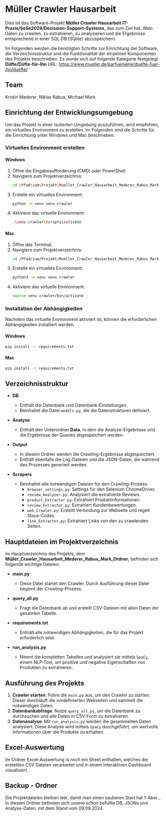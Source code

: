 # Müller Crawler Hausarbeit

Dies ist das Software-Projekt **Müller Crawler Hausarbeit IT-Praxis/SoSe2024/Decission-Support-Systems**, das zum Ziel hat, Web-Daten zu crawlen, zu extrahieren, zu analysieren und die Ergebnisse entsprechend in einer SQL DB (SQlite) abzuspeichern. 

Im Folgenden werden die benötigten Schritte zur Einrichtung der Software, die Verzeichnisstruktur und die Funktionalität der einzelnen Komponenten des Projekts beschrieben.
Es wurde sich auf folgende Kategorie festgelegt **Düfte/Düfte-für-Ihn**
URL: https://www.mueller.de/parfuemerie/duefte-fuer-ihn/duefte/

## Team

Kristin Mederer, Niklas Rabus, Michael Mark



## Einrichtung der Entwicklungsumgebung

Um das Projekt in einer isolierten Umgebung auszuführen, wird empfohlen, ein virtuelles Environment zu erstellen. Im Folgenden sind die Schritte für die Einrichtung unter Windows und Mac beschrieben.

### Virtuelles Environment erstellen

#### Windows

1. Öffne die Eingabeaufforderung (CMD) oder PowerShell.
2. Navigiere zum Projektverzeichnis:
   ```bash
   cd \Pfad\zum\Projekt\Mueller_Crawler_Hausarbeit_Mederer_Rabus_Mark
   ```
3. Erstelle ein virtuelles Environment:
   ```bash
   python -m venv venv.crawler
   ```
4. Aktiviere das virtuelle Environment:
   ```bash
   .\venv.crawler\Scripts\activate
   ```

#### Mac

1. Öffne das Terminal.
2. Navigiere zum Projektverzeichnis:
   ```bash
   cd /Pfad/zum/Projekt/Mueller_Crawler_Hausarbeit_Mederer_Rabus_Mark
   ```
3. Erstelle ein virtuelles Environment:
   ```bash
   python3 -m venv venv.crawler
   ```
4. Aktiviere das virtuelle Environment:
   ```bash
   source venv.crawler/bin/activate
   ```

### Installation der Abhängigkeiten

Nachdem das virtuelle Environment aktiviert ist, können die erforderlichen Abhängigkeiten installiert werden.

#### Windows

```bash
pip install -r requirements.txt
```

#### Mac

```bash
pip install -r requirements.txt
```


## Verzeichnisstruktur

- **DB**
  - Enthält die Datenbank und Datenbank-Einstellungen.
  - Beinhaltet die Datei `models.py`, die die Datenstrukturen definiert.

- **Analyse**
  - Enthält den Unterordner **Data**, in dem die Analyse-Ergebnisse und die Ergebnisse der Queries abgespeichert werden.

- **Output**
  - In diesem Ordner werden die Crawling-Ergebnisse abgespeichert.
  - Enthält ebenfalls die Log-Dateien und die JSON-Daten, die während des Prozesses generiert werden.

- **Scrapers**
  - Beinhaltet alle notwendigen Dateien für den Crawling-Prozess:
    - `browser_settings.py`: Settings für den Selenium ChromeDriver.
    - `review_Analyzer.py`: Analysiert die extrahierte Reviews.
    - `product_Extractor.py`: Extrahiert Produktinformationen.
    - `review_Extractor.py`: Extrahiert Kundenbewertungen.
    - `web_Crawler.py`: Erstellt Verbindung zur Webseite und regelt Staus-Codes.
    - `link_Extractor.py`: Extrahiert Links von den zu crawlenden Seiten.
   

## Hauptdateien im Projektverzeichnis

Im Hauptverzeichnis des Projekts, dem **Müller_Crawler_Hausarbeit_Mederer_Rabus_Mark_Ordner**, befinden sich folgende wichtige Dateien:

- **main.py**
  - Diese Datei startet den Crawler. Durch Ausführung dieser Datei beginnt der Crawling-Prozess.

- **query_all.py**
  - Fragt die Datenbank ab und erstellt CSV-Dateien mit allen Daten der gesamten Tabelle.

- **requirements.txt**
  - Enthält alle notwendigen Abhängigkeiten, die für das Projekt erforderlich sind.

- **run_analysis.py**
  - Nimmt die kompletten Tabellen und analysiert sie mittels `SpaCy`, einem NLP-Tool, um positive und negative Eigenschaften von Produkten zu extrahieren.

## Ausführung des Projekts

1. **Crawler starten**: Führe die `main.py` aus, um den Crawler zu starten. Dieser durchläuft die vordefinierten Webseiten und sammelt die notwendigen Daten.
2. **Datenbankabfrage**: Nutze `query_all.py`, um die Datenbank zu durchsuchen und alle Daten in CSV-Form zu extrahieren.
3. **Datenanalyse**: Mit `run_analysis.py` werden die gesammelten Daten analysiert. Diese Analyse wird mittels `SpaCy` durchgeführt, um wertvolle Informationen über die Produkte zu erhalten.

## Excel-Auswertung

Im Ordner Excel-Auswertung is noch ein Sheet enthalten, welches die erstellten CSV Dateien verarbeitet 
und in einem interaktiven Dashboard visualisiert.

## Backup - Ordner

Die Projektdateien bleiben leer, damit man einen sauberen Start hat !!
Aber... In diesem Ordner befinden sich unsere schon befüllte DB, JSONs und Analyse-Daten.
mit dem Stand vom 09.08.2024. 



